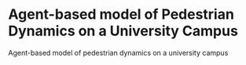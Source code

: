 # Agent-based model of Pedestrian Dynamics on a University Campus
Agent-based model of pedestrian dynamics on a university campus
